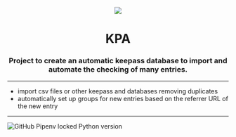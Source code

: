 <p align = 'center'><img src="https://i.imgur.com/J1h1OAg.png"></img></p>

<h1 align= 'center'> KPA</h1>

<h3 align='center'>Project to create an automatic keepass database to import and automate the checking of many entries.</h3>


-------

- import csv files or other keepass and databases removing duplicates
- automatically set up groups for new entries based on the referrer URL of the new entry


-------
![GitHub Pipenv locked Python version](https://img.shields.io/github/pipenv/locked/python-version/Daniele-Polizzi/KPA)
